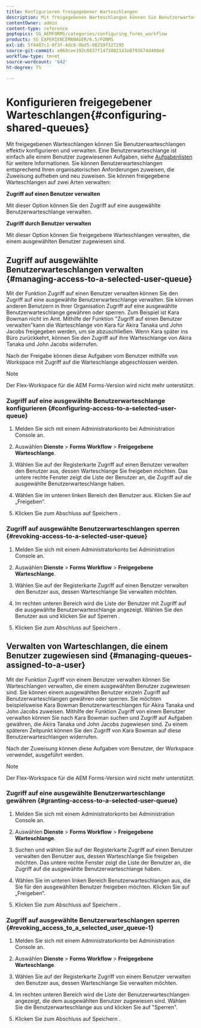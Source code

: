 ```yaml
---
title: Konfigurieren freigegebener Warteschlangen
description: Mit freigegebenen Warteschlangen können Sie Benutzerwarteschlangen effektiv konfigurieren und verwalten. Erfahren Sie, wie Sie freigegebene Warteschlangen konfigurieren.
contentOwner: admin
content-type: reference
geptopics: SG_AEMFORMS/categories/configuring_forms_workflow
products: SG_EXPERIENCEMANAGER/6.5/FORMS
exl-id: 5f4467c1-0f3f-4dc6-9bd5-98259f327295
source-git-commit: e068cee192c0837f1473802143e0793674d400e8
workflow-type: tm+mt
source-wordcount: '642'
ht-degree: 7%

---
```


# Konfigurieren freigegebener Warteschlangen{#configuring-shared-queues}

Mit freigegebenen Warteschlangen können Sie Benutzerwarteschlangen effektiv konfigurieren und verwalten. Eine Benutzerwarteschlange ist einfach alle einem Benutzer zugewiesenen Aufgaben, siehe [Aufgabenlisten](https://help.adobe.com/de_DE/livecycle/11.0/WorkspaceHelp/WS92d06802c76abadb-2b6ab502126beb6ba2f-7ffc.2.html) für weitere Informationen. Sie können Benutzerwarteschlangen entsprechend Ihren organisatorischen Anforderungen zuweisen, die Zuweisung aufheben und neu zuweisen. Sie können freigegebene Warteschlangen auf zwei Arten verwalten:

**Zugriff auf einen Benutzer verwalten**

Mit dieser Option können Sie den Zugriff auf eine ausgewählte Benutzerwarteschlange verwalten.

**Zugriff durch Benutzer verwalten**

Mit dieser Option können Sie freigegebene Warteschlangen verwalten, die einem ausgewählten Benutzer zugewiesen sind.

## Zugriff auf ausgewählte Benutzerwarteschlangen verwalten {#managing-access-to-a-selected-user-queue}

Mit der Funktion Zugriff auf einen Benutzer verwalten können Sie den Zugriff auf eine ausgewählte Benutzerwarteschlange verwalten. Sie können anderen Benutzern in Ihrer Organisation Zugriff auf eine ausgewählte Benutzerwarteschlange gewähren oder sperren. Zum Beispiel ist Kara Bowman nicht im Amt. Mithilfe der Funktion &quot;Zugriff auf einen Benutzer verwalten&quot;kann die Warteschlange von Kara für Akira Tanaka und John Jacobs freigegeben werden, um sie abzuschließen. Wenn Kara später ins Büro zurückkehrt, können Sie den Zugriff auf ihre Warteschlange von Akira Tanaka und John Jacobs widerrufen.

Nach der Freigabe können diese Aufgaben vom Benutzer mithilfe von Workspace mit Zugriff auf die Warteschlange abgeschlossen werden.

>[!NOTE]
>
>Der Flex-Workspace für die AEM Forms-Version wird nicht mehr unterstützt.

### Zugriff auf eine ausgewählte Benutzerwarteschlange konfigurieren {#configuring-access-to-a-selected-user-queue}

1. Melden Sie sich mit einem Administratorkonto bei Administration Console an.
1. Auswählen **Dienste** > **Forms Workflow** > **Freigegebene Warteschlange**.

1. Wählen Sie auf der Registerkarte Zugriff auf einen Benutzer verwalten den Benutzer aus, dessen Warteschlange Sie freigeben möchten. Das untere rechte Fenster zeigt die Liste der Benutzer an, die Zugriff auf die ausgewählte Benutzerwarteschlange haben.
1. Wählen Sie im unteren linken Bereich den Benutzer aus. Klicken Sie auf „Freigeben“.
1. Klicken Sie zum Abschluss auf Speichern .

### Zugriff auf ausgewählte Benutzerwarteschlangen sperren {#revoking-access-to-a-selected-user-queue}

1. Melden Sie sich mit einem Administratorkonto bei Administration Console an.
1. Auswählen **Dienste** > **Forms Workflow** > **Freigegebene Warteschlange**.

1. Wählen Sie auf der Registerkarte Zugriff auf einen Benutzer verwalten den Benutzer aus, dessen Warteschlange Sie verwalten möchten.
1. Im rechten unteren Bereich wird die Liste der Benutzer mit Zugriff auf die ausgewählte Benutzerwarteschlange angezeigt. Wählen Sie den Benutzer aus und klicken Sie auf Sperren .
1. Klicken Sie zum Abschluss auf Speichern .

## Verwalten von Warteschlangen, die einem Benutzer zugewiesen sind {#managing-queues-assigned-to-a-user}

Mit der Funktion Zugriff von einem Benutzer verwalten können Sie Warteschlangen verwalten, die einem ausgewählten Benutzer zugewiesen sind. Sie können einem ausgewählten Benutzer einzeln Zugriff auf Benutzerwarteschlangen gewähren oder sperren. Sie möchten beispielsweise Kara Bowman Benutzerwarteschlangen für Akira Tanaka und John Jacobs zuweisen. Mithilfe der Funktion Zugriff von einem Benutzer verwalten können Sie nach Kara Bowman suchen und Zugriff auf Aufgaben gewähren, die Akira Tanaka und John Jacobs zugewiesen sind. Zu einem späteren Zeitpunkt können Sie den Zugriff von Kara Bowman auf diese Benutzerwarteschlangen widerrufen.

Nach der Zuweisung können diese Aufgaben vom Benutzer, der Workspace verwendet, ausgeführt werden.

>[!NOTE]
>
>Der Flex-Workspace für die AEM Forms-Version wird nicht mehr unterstützt.

### Zugriff auf eine ausgewählte Benutzerwarteschlange gewähren {#granting-access-to-a-selected-user-queue}

1. Melden Sie sich mit einem Administratorkonto bei Administration Console an.
1. Auswählen **Dienste** > **Forms Workflow** > **Freigegebene Warteschlange**.

1. Suchen und wählen Sie auf der Registerkarte Zugriff auf einen Benutzer verwalten den Benutzer aus, dessen Warteschlange Sie freigeben möchten. Das untere rechte Fenster zeigt die Liste der Benutzer an, die Zugriff auf die ausgewählte Benutzerwarteschlange haben.
1. Wählen Sie im unteren linken Bereich Benutzerwarteschlangen aus, die Sie für den ausgewählten Benutzer freigeben möchten. Klicken Sie auf „Freigeben“.
1. Klicken Sie zum Abschluss auf Speichern .

### Zugriff auf ausgewählte Benutzerwarteschlangen sperren {#revoking_access_to_a_selected_user_queue-1}

1. Melden Sie sich mit einem Administratorkonto bei Administration Console an.
1. Auswählen **Dienste** > **Forms Workflow** > **Freigegebene Warteschlange**.

1. Wählen Sie auf der Registerkarte Zugriff von einem Benutzer verwalten den Benutzer aus, dessen Warteschlange Sie verwalten möchten.
1. Im rechten unteren Bereich wird die Liste der Benutzerwarteschlangen angezeigt, die dem ausgewählten Benutzer zugewiesen sind. Wählen Sie die Benutzerwarteschlange aus und klicken Sie auf &quot;Sperren&quot;.
1. Klicken Sie zum Abschluss auf Speichern .

